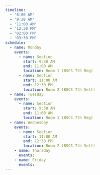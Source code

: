 ```yaml
---
timeline:
  - '8:00 AM'
  - '9:30 AM'
  - '11:00 AM'
  - '12:30 PM'
  - '02:00 PM'
  - '03:30 PM'
schedule:
  - name: Monday
    events:
      - name: Section
        start: 9:30 AM
        end: 11:00 AM
        location: Room 1 (BSCS 7th Reg)
      - name: Section
        start: 11:00 AM
        end: 12:30 PM
        location: Room 2 (BSCS 7th Self)
  - name: Tuesday
    events:
      - name: Section
        start: 9:30 AM
        end: 11:00 AM
        location: Room 1 (BSCS 7th Reg)
  - name: Wednesday
    events:
      - name: Section
        start: 11:00 AM
        end: 12:30 PM
        location: Room 2 (BSCS 7th Self)
    - name: Thursday
      events:
    - name: Friday
      events:
---
```

